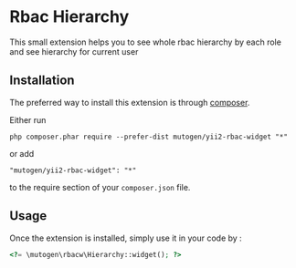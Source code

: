 Rbac Hierarchy
==============
This small extension helps you to see whole rbac hierarchy by each role and see hierarchy for current user


Installation
------------

The preferred way to install this extension is through [composer](http://getcomposer.org/download/).

Either run

```
php composer.phar require --prefer-dist mutogen/yii2-rbac-widget "*"
```

or add

```
"mutogen/yii2-rbac-widget": "*"
```

to the require section of your `composer.json` file.


Usage
-----

Once the extension is installed, simply use it in your code by  :

```php
<?= \mutogen\rbacw\Hierarchy::widget(); ?>
```